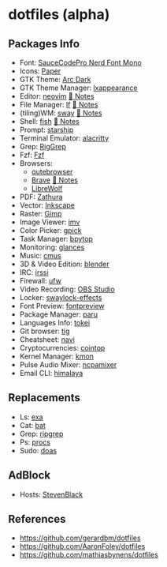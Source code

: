 # dotfiles (alpha)

## Packages Info

- Font: [SauceCodePro Nerd Font Mono](https://github.com/ryanoasis/nerd-fonts/tree/master/patched-fonts/SourceCodePro)
- Icons: [Paper](https://snwh.org/paper)
- GTK Theme: [Arc Dark](https://github.com/horst3180/Arc-theme)
- GTK Theme Manager: [lxappearance](https://wiki.lxde.org/es/LXAppearance)
- Editor: [neovim](https://neovim.io/) [:pencil: Notes](docs/neovim.md) 
- File Manager: [lf](https://github.com/gokcehan/lf) [:pencil: Notes](docs/lf.md)
- (tiling)WM: [sway](https://swaywm.org/) [:pencil: Notes](docs/sway.md)
- Shell: [fish](https://www.gnu.org/software/bash/) [:pencil: Notes](docs/fish.md)
- Prompt: [starship](https://starship.rs/)
- Terminal Emulator: [alacritty](https://github.com/alacritty/alacritty)
- Grep: [RigGrep](https://github.com/BurntSushi/ripgrep)
- Fzf: [Fzf](https://github.com/junegunn/fzf)
- Browsers:
  - [qutebrowser](https://qutebrowser.org/)
  - [Brave](https://brave.com/) [:pencil: Notes](docs/brave.md)
  - [LibreWolf](https://gitlab.com/librewolf-community)
- PDF: [Zathura](https://en.wikipedia.org/wiki/Zathura_(document_viewer))
- Vector: [Inkscape](https://inkscape.org/es/)
- Raster: [Gimp](https://www.gimp.org/)
- Image Viewer: [imv](https://github.com/eXeC64/imv)
- Color Picker: [gpick](https://github.com/thezbyg/gpick)
- Task Manager: [bpytop](https://github.com/aristocratos/bpytop)
- Monitoring: [glances](https://github.com/nicolargo/glances)
- Music: [cmus](https://cmus.github.io/)
- 3D & Video Edition: [blender](https://www.blender.org/)
- IRC: [irssi](https://irssi.org/)
- Firewall: [ufw](https://launchpad.net/ufw)
- Video Recording: [OBS Studio](https://obsproject.com/)
- Locker: [swaylock-effects](https://github.com/mortie/swaylock-effects)
- Font Preview: [fontpreview](https://github.com/sdushantha/fontpreview)
- Package Manager: [paru](https://github.com/morganamilo/paru)
- Languages Info: [tokei](https://github.com/XAMPPRocky/tokei)
- Git browser: [tig](https://github.com/jonas/tig)
- Cheatsheet: [navi](https://github.com/denisidoro/navi)
- Cryptocurrencies: [cointop](https://github.com/miguelmota/cointop)
- Kernel Manager: [kmon](https://github.com/orhun/kmon)
- Pulse Audio Mixer: [ncpamixer](https://github.com/fulhax/ncpamixer)
- Email CLI: [himalaya](https://github.com/soywod/himalaya)

## Replacements

- Ls: [exa](https://the.exa.website/)
- Cat: [bat](https://github.com/sharkdp/bat)
- Grep: [ripgrep](https://github.com/BurntSushi/ripgrep)
- Ps: [procs](https://github.com/dalance/procs)
- Sudo: [doas](https://github.com/Duncaen/OpenDoas)

## AdBlock

- Hosts: [StevenBlack](https://github.com/StevenBlack/hosts)

## References

- https://github.com/gerardbm/dotfiles
- https://github.com/AaronFoley/dotfiles
- https://github.com/mathiasbynens/dotfiles
